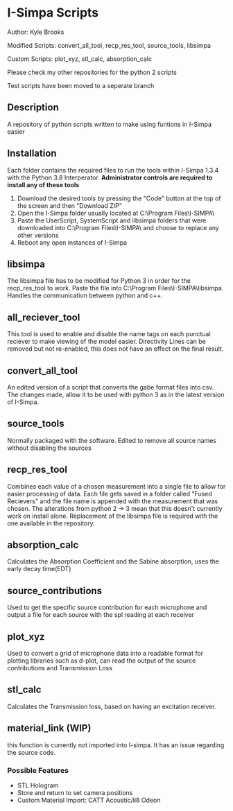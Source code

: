 # I-Simpa Scripts
Author: Kyle Brooks

Modified Scripts: convert_all_tool, recp_res_tool, source_tools, libsimpa

Custom Scripts: plot_xyz, stl_calc, absorption_calc

Please check my other repositories for the python 2 scripts

Test scripts have been moved to a seperate branch
## Description
A repository of python scripts written to make using funtions in I-Simpa easier

## Installation
Each folder contains the required files to run the tools within I-Simpa 1.3.4 with the Python 3.8 Interperator. 
**Administrator controls are required to install any of these tools**

1. Download the desired tools by pressing the "Code" button at the top of the screen and then "Download ZIP"
2. Open the I-Simpa folder usually located at C:\Program Files\I-SIMPA\
3. Paste the UserScript, SystemScript and libsimpa folders that were downloaded into C:\Program Files\I-SIMPA\ and choose to replace any other versions
4. Reboot any open instances of I-Simpa 

## libsimpa
The libsimpa file has to be modified for Python 3 in order for the recp_res_tool to work. Paste the file into C:\Program Files\I-SIMPA\libsimpa. Handles the communication between python and c++.

## all_reciever_tool
This tool is used to enable and disable the name tags on each punctual reciever to make viewing of the model easier.
Directivity Lines can be removed but not re-enabled, this does not have an effect on the final result.

## convert_all_tool
An edited version of a script that converts the gabe format files into csv. The changes made, allow it to be used with python 3 as in the latest version of I-Simpa. 

## source_tools
Normally packaged with the software. Edited to remove all source names without disabling the sources

## recp_res_tool
Combines each value of a chosen measurement into a single file to allow for easier processing of data. Each file gets saved in a folder called "Fused Recievers" and the file name is appended with the measurement that was chosen. The alterations from python 2 -> 3 mean that this doesn't currently work on install alone. Replacement of the libsimpa file is required with the one available in the repository.

## absorption_calc
Calculates the Absorption Coefficient and the Sabine absorption, uses the early decay time(EDT)

## source_contributions
Used to get the specific source contribution for each microphone and output a file for each source with the spl reading at each receiver

## plot_xyz
Used to convert a grid of microphone data into a readable format for plotting libraries such as d-plot, can read the output of the source contributions and Transmission Loss

## stl_calc
Calculates the Transmission loss, based on having an excitation receiver.

## material_link (WIP)
this function is currently not imported into I-simpa. It has an issue regarding the source code.

### Possible Features
* STL Hologram
* Store and return to set camera positions
* Custom Material Import: CATT Acoustic/li8 Odeon
